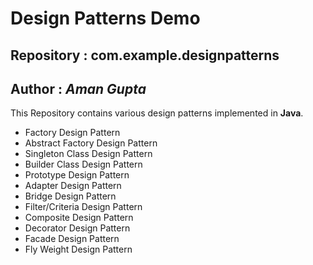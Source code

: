 Design Patterns Demo
==========================
Repository : com.example.designpatterns
------------------------------------------
Author : *Aman Gupta*
---------------------
This Repository contains various design patterns implemented in **Java**.
- Factory Design Pattern
- Abstract Factory Design Pattern
- Singleton Class Design Pattern
- Builder Class Design Pattern
- Prototype Design Pattern
- Adapter Design Pattern
- Bridge Design Pattern
- Filter/Criteria Design Pattern
- Composite Design Pattern
- Decorator Design Pattern
- Facade Design Pattern
- Fly Weight Design Pattern
